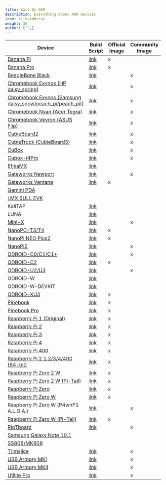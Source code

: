 ```yaml
---
title: Kali On ARM
description: Everything about ARM devices
icon: ti-harddrive
weight: 30
author: ["",]
---
```


| Device | Build Script | Official Image | Community Image | Retired Image |
|--------|--------------|----------------|-----------------|---------------|
| [Banana Pi](https://www.kali.org/docs/arm/banana-pi/)                                                         | [link](https://gitlab.com/kalilinux/build-scripts/kali-arm/-/blob/master/banana-pi.sh)                       | x |   |   |
| [Banana Pro](https://www.kali.org/docs/arm/banana-pro/)                                                       | [link](https://gitlab.com/kalilinux/build-scripts/kali-arm/-/blob/master/banana-pro.sh)                      | x |   |   |
| [BeagleBone Black](https://www.kali.org/docs/arm/beaglebone-black/)                                           | [link](https://gitlab.com/kalilinux/build-scripts/kali-arm/-/blob/master/beaglebone-black.sh)                |   | x |   |
| [Chromebook Exynos (HP daisy_spring)](https://www.kali.org/docs/arm/chromebook-exynos/)                       | [link](https://gitlab.com/kalilinux/build-scripts/kali-arm/-/blob/master/chromebook-exynos.sh)               |   | x |   |
| [Chromebook Exynos (Samsung daisy_snow/peach_pi/peach_pit)](https://www.kali.org/docs/arm/chromebook-exynos/) | [link](https://gitlab.com/kalilinux/build-scripts/kali-arm/-/blob/master/chromebook-exynos.sh)               |   | x |   |
| [Chromebook Nyan (Acer Tegra)](https://www.kali.org/docs/arm/chromebook-nyan/)                                | [link](https://gitlab.com/kalilinux/build-scripts/kali-arm/-/blob/master/chromebook-nyan.sh)                 |   | x |   |
| [Chromebook Veyron (ASUS Flip)](https://www.kali.org/docs/arm/chromebook-veyron/)                             | [link](https://gitlab.com/kalilinux/build-scripts/kali-arm/-/blob/master/chromebook-veyron.sh)               |   | x |   |
| [CubieBoard2](https://www.kali.org/docs/arm/cubieboard2/)                                                     | [link](https://gitlab.com/kalilinux/build-scripts/kali-arm/-/blob/master/cubieboard2.sh)                     |   | x |   |
| [CubieTruck (CubieBoard3)](https://www.kali.org/docs/arm/cubietruck/)                                         | [link](https://gitlab.com/kalilinux/build-scripts/kali-arm/-/blob/master/cubietruck.sh)                      |   | x |   |
| [CuBox](https://www.kali.org/docs/arm/cubox/)                                                                 | [link](https://gitlab.com/kalilinux/build-scripts/kali-arm/-/blob/master/cubox.sh)                           |   | x |   |
| [Cubox-i4Pro](https://www.kali.org/docs/arm/cubox-i4pro/)                                                     | [link](https://gitlab.com/kalilinux/build-scripts/kali-arm/-/blob/master/cubox-i4pro.sh)                     |   | x |   |
| [EfikaMX](https://www.kali.org/docs/arm/efikamx/)                                                             | [link](https://gitlab.com/kalilinux/build-scripts/kali-arm/-/blob/master/archived/efikamx.sh)                |   |   | x |
| [Gateworks Newport](https://www.kali.org/docs/arm/gateworks-newport/)                                         | [link](https://gitlab.com/kalilinux/build-scripts/kali-arm/-/blob/master/gateworks-newport.sh)               |   | x |   |
| [Gateworks Ventana](https://www.kali.org/docs/arm/gateworks-ventana/)                                         | [link](https://gitlab.com/kalilinux/build-scripts/kali-arm/-/blob/master/gateworks-ventana.sh)               | x |   |   |
| [Gemini PDA](https://www.kali.org/docs/arm/gemini-pda/)                                                       |                                                                                                              |   |   | x |
| [i.MX 6ULL EVK](https://www.kali.org/docs/arm/imx-6ull-evk/)                                                  |                                                                                                              |   |   | x |
| KaliTAP                                                                                                       | [link](https://gitlab.com/kalilinux/build-scripts/kali-arm/-/blob/master/archived/kalitap.sh)                |   |   | x |
| LUNA                                                                                                          | [link](https://gitlab.com/kalilinux/build-scripts/kali-arm/-/blob/master/archived/luna.sh)                   |   |   | x |
| [Mini-X](https://www.kali.org/docs/arm/mini-x/)                                                               | [link](https://gitlab.com/kalilinux/build-scripts/kali-arm/-/blob/master/mini-x.sh)                          |   | x |   |
| [NanoPC-T3/T4](https://www.kali.org/docs/arm/nanopc-t/)                                                       | [link](https://gitlab.com/kalilinux/build-scripts/kali-arm/-/blob/master/nanopc-t.sh)                        | x |   |   |
| [NanoPi NEO Plus2](https://www.kali.org/docs/arm/nanopi-neo-plus2/)                                           | [link](https://gitlab.com/kalilinux/build-scripts/kali-arm/-/blob/master/nanopi-neo-plus2.sh)                | x |   |   |
| [NanoPi2](https://www.kali.org/docs/arm/nanopi2/)                                                             | [link](https://gitlab.com/kalilinux/build-scripts/kali-arm/-/blob/master/nanopi2.sh)                         |   | x |   |
| [ODROID-C0/C1/C1+](https://www.kali.org/docs/arm/odroid-c/)                                                   | [link](https://gitlab.com/kalilinux/build-scripts/kali-arm/-/blob/master/odroid-c.sh)                        |   | x |   |
| [ODROID-C2](https://www.kali.org/docs/arm/odroid-c2/)                                                         | [link](https://gitlab.com/kalilinux/build-scripts/kali-arm/-/blob/master/odroid-c2.sh)                       | x |   |   |
| [ODROID-U2/U3](https://www.kali.org/docs/arm/odroid-u/)                                                       | [link](https://gitlab.com/kalilinux/build-scripts/kali-arm/-/blob/master/odroid-u.sh)                        |   | x |   |
| ODROID-W                                                                                                      | [link](https://gitlab.com/kalilinux/build-scripts/kali-arm/-/blob/master/archived/odroid-w.sh)               |   |   | x |
| ODROID-W-DEVKIT                                                                                               | [link](https://gitlab.com/kalilinux/build-scripts/kali-arm/-/blob/master/archived/odroid-w-devkit.sh)        |   |   | x |
| [ODROID-XU3](https://www.kali.org/docs/arm/odroid-xu3/)                                                       | [link](https://gitlab.com/kalilinux/build-scripts/kali-arm/-/blob/master/odroid-xu3.sh)                      | x |   |   |
| [Pinebook](https://www.kali.org/docs/arm/pinebook/)                                                           | [link](https://gitlab.com/kalilinux/build-scripts/kali-arm/-/blob/master/pinebook.sh)                        | x |   |   |
| [Pinebook Pro](https://www.kali.org/docs/arm/pinebook-pro/)                                                   | [link](https://gitlab.com/kalilinux/build-scripts/kali-arm/-/blob/master/pinebook-pro.sh)                    | x |   |   |
| [Raspberry Pi 1 (Original)](https://www.kali.org/docs/arm/raspberry-pi/)                                      | [link](https://gitlab.com/kalilinux/build-scripts/kali-arm/-/blob/master/raspberry-pi1.sh)                   | x |   |   |
| [Raspberry Pi 2](https://www.kali.org/docs/arm/raspberry-pi-2/)                                               | [link](https://gitlab.com/kalilinux/build-scripts/kali-arm/-/blob/master/raspberry-pi.sh)                    | x |   |   |
| [Raspberry Pi 3](https://www.kali.org/docs/arm/raspberry-pi-3/)                                               | [link](https://gitlab.com/kalilinux/build-scripts/kali-arm/-/blob/master/raspberry-pi.sh)                    | x |   |   |
| [Raspberry Pi 4](https://www.kali.org/docs/arm/raspberry-pi-4/)                                               | [link](https://gitlab.com/kalilinux/build-scripts/kali-arm/-/blob/master/raspberry-pi.sh)                    | x |   |   |
| [Raspberry Pi 400](https://www.kali.org/docs/arm/raspberry-pi-400/)                                           | [link](https://gitlab.com/kalilinux/build-scripts/kali-arm/-/blob/master/raspberry-pi.sh)                    | x |   |   |
| [Raspberry Pi 2 1.2/3/4/400 (64-bit)](https://www.kali.org/docs/arm/raspberry-pi-64-bit/)                     | [link](https://gitlab.com/kalilinux/build-scripts/kali-arm/-/blob/master/raspberry-pi-64-bit.sh)             | x |   |   |
| [Raspberry Pi Zero 2 W](https://www.kali.org/docs/arm/raspberry-pi-zero-2-w/)                                 | [link](https://gitlab.com/kalilinux/build-scripts/kali-arm/-/blob/master/raspberry-pi-zero-2-w.sh)           | x |   |   |
| [Raspberry Pi Zero 2 W (Pi-Tail)](https://www.kali.org/docs/arm/raspberry-pi-zero-w-pi-tail/)                 | [link](https://gitlab.com/kalilinux/build-scripts/kali-arm/-/blob/master/raspberry-pi-zero-2-w-pitail.sh)    | x |   |   |
| [Raspberry Pi Zero](https://www.kali.org/docs/arm/raspberry-pi-zero/)                                         | [link](https://gitlab.com/kalilinux/build-scripts/kali-arm/-/blob/master/raspberry-pi-zero-w.sh)             | x |   |   |
| [Raspberry Pi Zero W](https://www.kali.org/docs/arm/raspberry-pi-zero-w/)                                     | [link](https://gitlab.com/kalilinux/build-scripts/kali-arm/-/blob/master/raspberry-pi-zero-w.sh)             | x |   |   |
| Raspberry Pi Zero W (P4wnP1 A.L.O.A.)                                                                         | [link](https://gitlab.com/kalilinux/build-scripts/kali-arm/-/blob/master/raspberry-pi-zero-w-p4wnp1-aloa.sh) |   | x |   |
| [Raspberry Pi Zero W (Pi-Tail)](https://www.kali.org/docs/arm/raspberry-pi-zero-w-pi-tail/)                   | [link](https://gitlab.com/kalilinux/build-scripts/kali-arm/-/blob/master/raspberry-pi-zero-w-pitail.sh)      | x |   |   |
| [RIoTboard](https://www.kali.org/docs/arm/riotboard/)                                                         | [link](https://gitlab.com/kalilinux/build-scripts/kali-arm/-/blob/master/riotboard.sh)                       |   | x |   |
| [Samsung Galaxy Note 10.1](https://www.kali.org/docs/arm/galaxy-note-10.1/)                                   |                                                                                                              |   |   | x |
| [SS808/MK808](https://www.kali.org/docs/arm/ss808-mk808/)                                                     |                                                                                                              |   |   | x |
| [Trimslice](https://www.kali.org/docs/arm/trimslice/)                                                         | [link](https://gitlab.com/kalilinux/build-scripts/kali-arm/-/blob/master/trimslice.sh)                       |   | x |   |
| [USB Armory MKI](https://www.kali.org/docs/arm/usb-armory-mki/)                                               | [link](https://gitlab.com/kalilinux/build-scripts/kali-arm/-/blob/master/usb-armory-mki.sh)                  |   | x |   |
| [USB Armory MKII](https://www.kali.org/docs/arm/usb-armory-mkii/)                                             | [link](https://gitlab.com/kalilinux/build-scripts/kali-arm/-/blob/master/usb-armory-mkii.sh)                 |   | x |   |
| [Utilite Pro](https://www.kali.org/docs/arm/utilite-pro/)                                                     | [link](https://gitlab.com/kalilinux/build-scripts/kali-arm/-/blob/master/utilite-pro.sh)                     |   | x |   |
